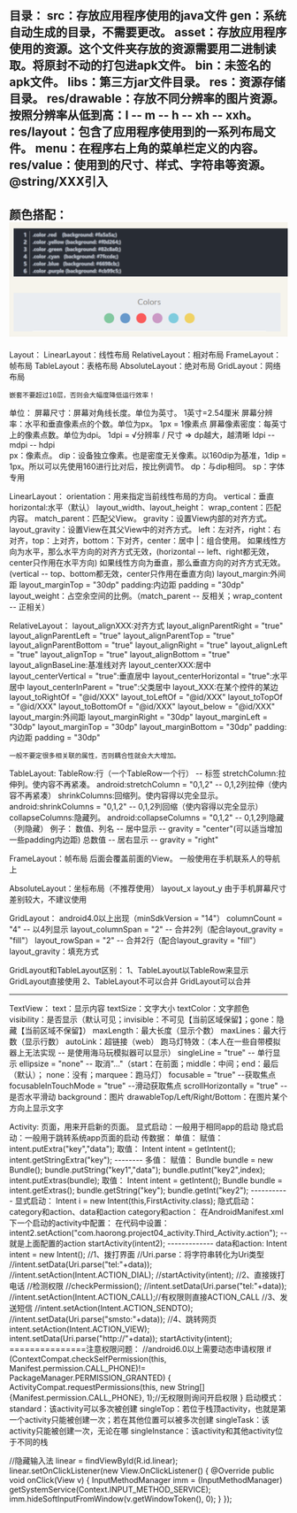 目录：
    src：存放应用程序使用的java文件
    gen：系统自动生成的目录，不需要更改。
    asset：存放应用程序使用的资源。这个文件夹存放的资源需要用二进制读取。将原封不动的打包进apk文件。
    bin：未签名的apk文件。
    libs：第三方jar文件目录。
    res：资源存储目录。
        res/drawable：存放不同分辨率的图片资源。按照分辨率从低到高：l -- m -- h -- xh -- xxh。
        res/layout：包含了应用程序使用到的一系列布局文件。
        menu：在程序右上角的菜单栏定义的内容。
        res/value：使用到的尺寸、样式、字符串等资源。
            @string/XXX引入
-------------------------------------------
颜色搭配：
![Color](picture/1.png)
-------------------------------------------
Layout：
    LinearLayout：线性布局
    RelativeLayout：相对布局
    FrameLayout：帧布局
    TableLayout：表格布局
    AbsoluteLayout：绝对布局
    GridLayout：网络布局

    嵌套不要超过10层，否则会大幅度降低运行效率！

单位：
    屏幕尺寸：屏幕对角线长度。单位为英寸。
        1英寸=2.54厘米
    屏幕分辨率：水平和垂直像素点的个数。单位为px。
        1px = 1像素点
    屏幕像素密度：每英寸上的像素点数。单位为dpi。
        1dpi = √分辨率 / 尺寸 => dp越大，越清晰
        ldpi -- mdpi -- hdpi  
    px：像素点。
    dip：设备独立像素。也是密度无关像素。以160dip为基准，1dip = 1px。所以可以先使用160进行比对后，按比例调节。
    dp：与dip相同。
    sp：字体专用
    
LinearLayout：
    orientation：用来指定当前线性布局的方向。
        vertical：垂直
        horizontal:水平（默认）
    layout_width、layout_height：
        wrap_content：匹配内容。
        match_parent：匹配父View。
    gravity：设置View内部的对齐方式。
    layout_gravity：设置View在其父View中的对齐方式。
        left：左对齐，right：右对齐，top：上对齐，bottom：下对齐，center：居中
        |：组合使用。
        如果线性方向为水平，那么水平方向的对齐方式无效，(horizontal -- left、right都无效，center只作用在水平方向)
        如果线性方向为垂直，那么垂直方向的对齐方式无效。(vertical -- top、bottom都无效，center只作用在垂直方向)
    layout_margin:外间距
        layout_marginTop = "30dp"
    padding:内边距
        padding = "30dp"
    layout_weight：占空余空间的比例。（match_parent -- 反相关；wrap_content -- 正相关）

RelativeLayout：
    layout_alignXXX:对齐方式
        layout_alignParentRight = "true"
        layout_alignParentLeft = "true"
        layout_alignParentTop = "true"
        layout_alignParentBottom = "true"
        layout_alignRight = "true"
        layout_alignLeft = "true"
        layout_alignTop = "true"
        layout_alignBottom = "true"
    layout_alignBaseLine:基准线对齐
    layout_centerXXX:居中
        layout_centerVertical = "true":垂直居中
        layout_centerHorizontal = "true":水平居中
        layout_centerInParent = "true":父类居中
    layout_XXX:在某个控件的某边
            layout_toRightOf = "@id/XXX"
            layout_toLeftOf = "@id/XXX"
            layout_toTopOf = "@id/XXX"
            layout_toBottomOf = "@id/XXX"
            layout_below = "@id/XXX"
    layout_margin:外间距
        layout_marginRight = "30dp"
        layout_marginLeft = "30dp"
        layout_marginTop = "30dp"
        layout_marginBottom = "30dp"
    padding:内边距
        padding = "30dp"
    
    一般不要定很多相关联的属性，否则耦合性就会大大增加。
    
TableLayout:
    TableRow:行（一个TableRow一个行）
        <TableRow/> -- 标签
    stretchColumn:拉伸列。使内容不再紧凑。
        android:stretchColumn = "0,1,2" -- 0,1,2列拉伸（使内容不再紧凑）
    shrinkColumns:回缩列。使内容得以完全显示。
        android:shrinkColumns = "0,1,2" -- 0,1,2列回缩（使内容得以完全显示）
    collapseColumns:隐藏列。
        android:collapseColumns = "0,1,2" -- 0,1,2列隐藏（列隐藏）
    例子：
        数值、列名 -- 居中显示 -- gravity = "center"(可以适当增加一些padding内边距)
        总数值 -- 居右显示 -- gravity = "right"
        
FrameLayout：帧布局
    后面会覆盖前面的View。
    一般使用在手机联系人的导航上
    
AbsoluteLayout：坐标布局（不推荐使用）
    layout_x
    layout_y
    由于手机屏幕尺寸差别较大，不建议使用
    
GridLayout：
    android4.0以上出现（minSdkVersion = "14"）
    columnCount = "4" -- 以4列显示
    layout_columnSpan = "2" -- 合并2列（配合layout_gravity = "fill"）
    layout_rowSpan = "2" -- 合并2行（配合layout_gravity = "fill"）
    layout_gravity：填充方式
    
GridLayout和TableLayout区别：
    1、TableLayout以TableRow来显示
       GridLayout直接使用
    2、TableLayout不可以合并
       GridLayout可以合并
       
-------------------------------------------
TextView：
    text：显示内容
    textSize：文字大小
    textColor：文字颜色
    visibility：是否显示（默认可见；invisible：不可见【当前区域保留】；gone：隐藏【当前区域不保留】）
    maxLength：最大长度（显示个数）
    maxLines：最大行数（显示行数）
    autoLink：超链接（web）
    跑马灯特效：（本人在一些自带模拟器上无法实现 -- 是使用海马玩模拟器可以显示）
        singleLine = "true" -- 单行显示
        ellipsize = "none" -- 取消"..."（start：在前面；middle：中间；end：最后（默认）；
                                                none：没有；marquee：跑马灯）
        focusable = "true" --获取焦点
        focusableInTouchMode = "true" --滑动获取焦点
        scrollHorizontally = "true" -- 是否水平滑动
    background：图片
    drawableTop/Left/Right/Bottom：在图片某个方向上显示文字
        
Activity:
    页面，用来开启新的页面。
    显式启动：一般用于相同app的启动
    隐式启动：一般用于跳转系统app页面的启动
      传数据：
         单值：
            赋值：
           intent.putExtra("key","data");
           取值：
           Intent intent = getIntent();
           intent.getStringExtra("key");
           --------
         多值：
           赋值：
           Bundle bundle = new Bundle();
           bundle.putString("key1","data");
           bundle.putInt("key2",index);
           intent.putExtras(bundle);
            取值：
           Intent intent = getIntent();
           Bundle bundle = intent.getExtras();
           bundle.getString("key");
           bundle.getInt("key2");
     -----------
     显式启动：
        Intent i = new Intent(this,FirstActivity.class);
     隐式启动：
            category和action、data和action
                category和action：
                    在AndroidManifest.xml下一个启动的activity中配置：
                    <intent-filter>
                        <action android:name="com.haorong.project04_activity.Third_Activity.action"/>
                        <category android:name="android.intent.category.DEFAULT"/>
                    </intent-filter>
                    在代码中设置：
                    intent2.setAction("com.haorong.project04_activity.Third_Activity.action"); -- 就是上面配置的action
                    startActivity(intent2);
                    -------------
                data和action:
                    Intent intent = new Intent();
                            //1、拨打界面
                            //Uri.parse：将字符串转化为Uri类型
                            //intent.setData(Uri.parse("tel:"+data));
                            //intent.setAction(Intent.ACTION_DIAL);
                            //startActivity(intent);
                            //2、直接拨打电话
                            //检测权限
                            //checkPermission();
                            //intent.setData(Uri.parse("tel:"+data));
                            //intent.setAction(Intent.ACTION_CALL);//有权限则直接ACTION_CALL
                            //3、发送短信
                            //intent.setAction(Intent.ACTION_SENDTO);
                            //intent.setData(Uri.parse("smsto:"+data));
                            //4、跳转网页
                            intent.setAction(Intent.ACTION_VIEW);
                            intent.setData(Uri.parse("http://"+data));
                            startActivity(intent);
     ===============注意权限问题：
                        //android6.0以上需要动态申请权限
                        if (ContextCompat.checkSelfPermission(this, Manifest.permission.CALL_PHONE)!= PackageManager.PERMISSION_GRANTED) {
                            ActivityCompat.requestPermissions(this, new String[]{Manifest.permission.CALL_PHONE}, 1);//无权限则询问开启权限
                        }
启动模式：
    standard：该activity可以多次被创建
    singleTop：若位于栈顶activity，也就是第一个activity只能被创建一次；若在其他位置可以被多次创建
    singleTask：该activity只能被创建一次，无论在哪
    singleInstance：该activity和其他activity位于不同的栈


//隐藏输入法
        linear = findViewById(R.id.linear);
        linear.setOnClickListener(new View.OnClickListener() {
            @Override
            public void onClick(View v) {
                InputMethodManager imm = (InputMethodManager) getSystemService(Context.INPUT_METHOD_SERVICE);
                imm.hideSoftInputFromWindow(v.getWindowToken(), 0);
            }
        });